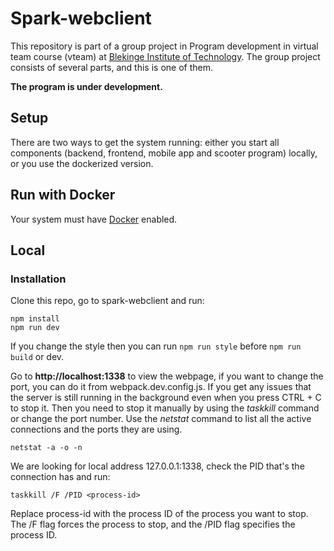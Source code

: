 # Spark-webclient

This repository is part of a group project in Program development in virtual team course (vteam) at [Blekinge Institute of Technology](https://www.bth.se/). The group project consists of several parts, and this is one of them.

**The program is under development.**

## Setup

There are two ways to get the system running: either you start all components (backend, frontend, mobile app and scooter program) locally, or you use the dockerized version.

## Run with Docker

Your system must have [Docker](https://www.docker.com/get-started/) enabled.

## Local

### Installation

Clone this repo, go to spark-webclient and run:

```
npm install
npm run dev
```

If you change the style then you can run ```npm run style``` before ```npm run build``` or dev.

Go to **http://localhost:1338** to view the webpage, if you want to change the port, you can do it from webpack.dev.config.js. If you get any issues that the server is still running in the background even when you press CTRL + C to stop it. Then you need to stop it manually by using the *taskkill* command or change the port number.
Use the *netstat* command to list all the active connections and the ports they are using. 

```
netstat -a -o -n
```

We are looking for local address 127.0.0.1:1338, check the PID that's the connection has and run:

```
taskkill /F /PID <process-id>
```

Replace process-id with the process ID of the process you want to stop. The /F flag forces the process to stop, and the /PID flag specifies the process ID.
